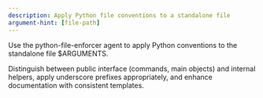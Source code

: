 ```yaml
---
description: Apply Python file conventions to a standalone file
argument-hint: [file-path]
---
```


Use the python-file-enforcer agent to apply Python conventions to the standalone file $ARGUMENTS.

Distinguish between public interface (commands, main objects) and internal helpers, apply underscore prefixes appropriately, and enhance documentation with consistent templates.